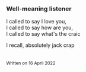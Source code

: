 ### Well-meaning listener

I called to say I love you,\
I called to say how are you,\
I called to say what's the craic

I recall, absolutely jack crap\
&nbsp;  
&nbsp;  
<sub>Written on 16 April 2022</sub>
